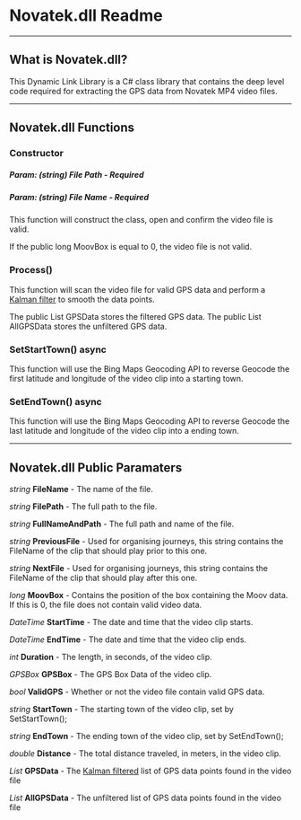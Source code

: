 # Novatek.dll Readme

----
## What is Novatek.dll?
This Dynamic Link Library is a C# class library that contains the deep level code required for extracting the GPS data from Novatek MP4 video files.


----
## Novatek.dll Functions

### Constructor

##### Param: (string) File Path - Required
##### Param: (string) File Name - Required

This function will construct the class, open and confirm the video file is valid.

If the public long MoovBox is equal to 0, the video file is not valid.


### Process()

This function will scan the video file for valid GPS data and perform a [Kalman filter](https://en.wikipedia.org/wiki/Kalman_filter) to smooth the data points. 

The public List<GPSData> GPSData stores the filtered GPS data.
The public List<GPSData> AllGPSData stores the unfiltered GPS data.


### SetStartTown() async

This function will use the Bing Maps Geocoding API to reverse Geocode the first latitude and longitude of the video clip into a starting town.


### SetEndTown() async

This function will use the Bing Maps Geocoding API to reverse Geocode the last latitude and longitude of the video clip into a ending town.


----
## Novatek.dll Public Paramaters

*string* **FileName** - The name of the file.

*string* **FilePath** - The full path to the file.

*string* **FullNameAndPath** - The full path and name of the file.

*string* **PreviousFile** - Used for organising journeys, this string contains the FileName of the clip that should play prior to this one.

*string* **NextFile** - Used for organising journeys, this string contains the FileName of the clip that should play after this one.

*long* **MoovBox** - Contains the position of the box containing the Moov data.
If this is 0, the file does not contain valid video data.

*DateTime* **StartTime** - The date and time that the video clip starts.

*DateTime* **EndTime** - The date and time that the video clip ends.

*int* **Duration** - The length, in seconds, of the video clip.

*GPSBox* **GPSBox** - The GPS Box Data of the video clip.

*bool* **ValidGPS** - Whether or not the video file contain valid GPS data.

*string* **StartTown** - The starting town of the video clip, set by SetStartTown();

*string* **EndTown** - The ending town of the video clip, set by SetEndTown();

*double* **Distance** - The total distance traveled, in meters, in the video clip.

*List<GPSData>* **GPSData** - The [Kalman filtered](https://en.wikipedia.org/wiki/Kalman_filter) list of GPS data points found in the video file

*List<GPSData>* **AllGPSData** - The unfiltered list of GPS data points found in the video file